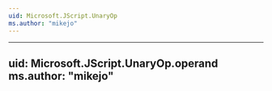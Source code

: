 ```yaml
---
uid: Microsoft.JScript.UnaryOp
ms.author: "mikejo"
---
```


---
uid: Microsoft.JScript.UnaryOp.operand
ms.author: "mikejo"
---
